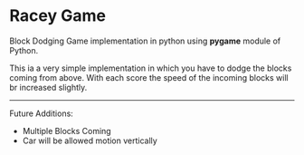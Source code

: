 # Racey Game

Block Dodging Game implementation in python using **pygame** module of Python.

This ia a very simple implementation in which you have to dodge the blocks coming from above. With each score the speed of the incoming blocks will br increased slightly.

------------------------------------------
Future Additions:
- Multiple Blocks Coming
- Car will be allowed motion vertically
